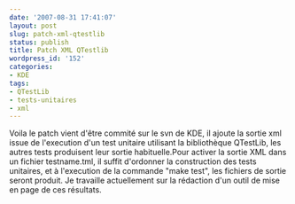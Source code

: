 ```yaml
---
date: '2007-08-31 17:41:07'
layout: post
slug: patch-xml-qtestlib
status: publish
title: Patch XML QTestlib
wordpress_id: '152'
categories:
- KDE
tags:
- QTestLib
- tests-unitaires
- xml
---
```


Voila le patch vient d'être commité sur le svn de KDE, il ajoute la sortie xml issue de l'execution d'un test unitaire utilisant la bibliothèque QTestLib, les autres tests produisent leur sortie habituelle.Pour activer la sortie XML dans un fichier testname.tml, il suffit d'ordonner la construction des tests unitaires, et à l'execution de la commande "make test", les fichiers de sortie seront produit. Je travaille actuellement sur la rédaction d'un outil de mise en page de ces résultats.

